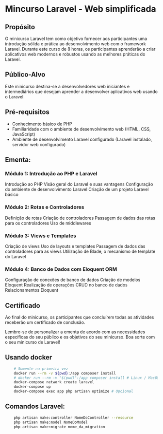 # Mincurso Laravel - Web simplificada

## Propósito

O minicurso Laravel tem como objetivo fornecer aos participantes uma introdução sólida e prática ao desenvolvimento web com o framework Laravel. Durante este curso de 8 horas, os participantes aprenderão a criar aplicativos web modernos e robustos usando as melhores práticas do Laravel.

## Público-Alvo

Este minicurso destina-se a desenvolvedores web iniciantes e intermediários que desejam aprender a desenvolver aplicativos web usando o Laravel.

## Pré-requisitos

-   Conhecimento básico de PHP
-   Familiaridade com o ambiente de desenvolvimento web (HTML, CSS, JavaScript)
-   Ambiente de desenvolvimento Laravel configurado (Laravel instalado, servidor web configurado)

## **Ementa:**

### **Módulo 1:** Introdução ao PHP e Laravel

Introdução ao PHP
Visão geral do Laravel e suas vantagens
Configuração do ambiente de desenvolvimento Laravel
Criação de um projeto Laravel básico

### **Módulo 2:** Rotas e Controladores

Definição de rotas
Criação de controladores
Passagem de dados das rotas para os controladores
Uso de middlewares

### **Módulo 3:** Views e Templates

Criação de views
Uso de layouts e templates
Passagem de dados das controladores para as views
Utilização de Blade, o mecanismo de template do Laravel

### **Módulo 4:** Banco de Dados com Eloquent ORM

Configuração de conexões de banco de dados
Criação de modelos Eloquent
Realização de operações CRUD no banco de dados
Relacionamentos Eloquent

## Certificado

Ao final do minicurso, os participantes que concluírem todas as atividades receberão um certificado de conclusão.

Lembre-se de personalizar a ementa de acordo com as necessidades específicas do seu público e os objetivos do seu minicurso. Boa sorte com o seu minicurso de Laravel!

## Usando docker

```sh
    # Somente na primeira vez
    docker run --rm -v ${pwd}:/app composer install
    # docker run --rm -v "$(pwd)":/app composer install # Linux / MacOS
    docker-compose network create laravel
    docker-compose up
    docker-compose exec app php artisan optimize # Opcional
```

## Comandos Laravel:

```sh
    php artisan make:controller NomeDoController --resource
    php artisan make:model NomeDoModel
    php artisan make:migrate nome_da_migration
```

